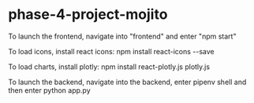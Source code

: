 # phase-4-project-mojito

To launch the frontend, navigate into "frontend" and enter "npm start"

To load icons, install react icons:
npm install react-icons --save

To load charts, install plotly:
npm install react-plotly.js plotly.js

To launch the backend, navigate into the backend, enter pipenv shell and then enter python app.py
